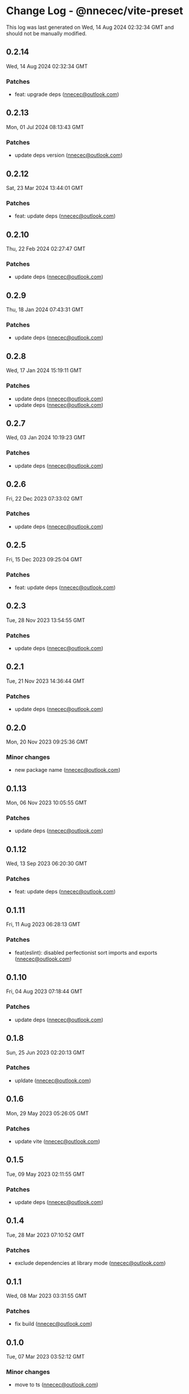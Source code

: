 # Change Log - @nnecec/vite-preset

This log was last generated on Wed, 14 Aug 2024 02:32:34 GMT and should not be manually modified.

<!-- Start content -->

## 0.2.14

Wed, 14 Aug 2024 02:32:34 GMT

### Patches

- feat: upgrade deps (nnecec@outlook.com)

## 0.2.13

Mon, 01 Jul 2024 08:13:43 GMT

### Patches

- update deps version (nnecec@outlook.com)

## 0.2.12

Sat, 23 Mar 2024 13:44:01 GMT

### Patches

- feat: update deps (nnecec@outlook.com)

## 0.2.10

Thu, 22 Feb 2024 02:27:47 GMT

### Patches

- update deps (nnecec@outlook.com)

## 0.2.9

Thu, 18 Jan 2024 07:43:31 GMT

### Patches

- update deps (nnecec@outlook.com)

## 0.2.8

Wed, 17 Jan 2024 15:19:11 GMT

### Patches

- update deps (nnecec@outlook.com)
- update deps (nnecec@outlook.com)

## 0.2.7

Wed, 03 Jan 2024 10:19:23 GMT

### Patches

- update deps (nnecec@outlook.com)

## 0.2.6

Fri, 22 Dec 2023 07:33:02 GMT

### Patches

- update deps (nnecec@outlook.com)

## 0.2.5

Fri, 15 Dec 2023 09:25:04 GMT

### Patches

- feat: update deps (nnecec@outlook.com)

## 0.2.3

Tue, 28 Nov 2023 13:54:55 GMT

### Patches

- update deps (nnecec@outlook.com)

## 0.2.1

Tue, 21 Nov 2023 14:36:44 GMT

### Patches

- update deps (nnecec@outlook.com)

## 0.2.0

Mon, 20 Nov 2023 09:25:36 GMT

### Minor changes

- new package name (nnecec@outlook.com)

## 0.1.13

Mon, 06 Nov 2023 10:05:55 GMT

### Patches

- update deps (nnecec@outlook.com)

## 0.1.12

Wed, 13 Sep 2023 06:20:30 GMT

### Patches

- feat: update deps (nnecec@outlook.com)

## 0.1.11

Fri, 11 Aug 2023 06:28:13 GMT

### Patches

- feat(eslint): disabled perfectionist sort imports and exports (nnecec@outlook.com)

## 0.1.10

Fri, 04 Aug 2023 07:18:44 GMT

### Patches

- update deps (nnecec@outlook.com)

## 0.1.8

Sun, 25 Jun 2023 02:20:13 GMT

### Patches

- upldate (nnecec@outlook.com)

## 0.1.6

Mon, 29 May 2023 05:26:05 GMT

### Patches

- update vite (nnecec@outlook.com)

## 0.1.5

Tue, 09 May 2023 02:11:55 GMT

### Patches

- update deps (nnecec@outlook.com)

## 0.1.4

Tue, 28 Mar 2023 07:10:52 GMT

### Patches

- exclude dependencies at library mode (nnecec@outlook.com)

## 0.1.1

Wed, 08 Mar 2023 03:31:55 GMT

### Patches

- fix build (nnecec@outlook.com)

## 0.1.0

Tue, 07 Mar 2023 03:52:12 GMT

### Minor changes

- move to ts (nnecec@outlook.com)
